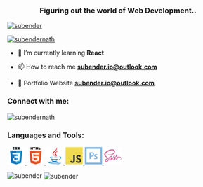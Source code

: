 <h3 align="center">Figuring out the world of Web Development..</h3>

<p align="left"> <a href="https://github.com/ryo-ma/github-profile-trophy"><img src="https://github-profile-trophy.vercel.app/?username=subender" alt="subender" /></a> </p>

<p align="left"> <a href="https://twitter.com/subendernath" target="blank"><img src="https://img.shields.io/twitter/follow/subendernath?logo=twitter&style=for-the-badge" alt="subendernath" /></a> </p>

- 🌱 I’m currently learning **React**

- 📫 How to reach me **subender.io@outlook.com**

- 👷 Portfolio Website **subender.io@outlook.com**

<h3 align="left">Connect with me:</h3>
<p align="left">
<a href="https://twitter.com/subendernath" target="blank"><img align="center" src="https://raw.githubusercontent.com/rahuldkjain/github-profile-readme-generator/master/src/images/icons/Social/twitter.svg" alt="subendernath" height="30" width="40" /></a>
</p>

<h3 align="left">Languages and Tools:</h3>
<p align="left"> <a href="https://www.w3schools.com/css/" target="_blank" rel="noreferrer"> <img src="https://raw.githubusercontent.com/devicons/devicon/master/icons/css3/css3-original-wordmark.svg" alt="css3" width="40" height="40"/> </a> <a href="https://www.w3.org/html/" target="_blank" rel="noreferrer"> <img src="https://raw.githubusercontent.com/devicons/devicon/master/icons/html5/html5-original-wordmark.svg" alt="html5" width="40" height="40"/> </a> <a href="https://www.java.com" target="_blank" rel="noreferrer"> <img src="https://raw.githubusercontent.com/devicons/devicon/master/icons/java/java-original.svg" alt="java" width="40" height="40"/> </a> <a href="https://developer.mozilla.org/en-US/docs/Web/JavaScript" target="_blank" rel="noreferrer"> <img src="https://raw.githubusercontent.com/devicons/devicon/master/icons/javascript/javascript-original.svg" alt="javascript" width="40" height="40"/> </a> <a href="https://www.photoshop.com/en" target="_blank" rel="noreferrer"> <img src="https://raw.githubusercontent.com/devicons/devicon/master/icons/photoshop/photoshop-line.svg" alt="photoshop" width="40" height="40"/> </a> <a href="https://sass-lang.com" target="_blank" rel="noreferrer"> <img src="https://raw.githubusercontent.com/devicons/devicon/master/icons/sass/sass-original.svg" alt="sass" width="40" height="40"/> </a> </p>

<p><img align="left" src="https://github-readme-stats.vercel.app/api/top-langs?username=subender&show_icons=true&locale=en&layout=compact" alt="subender" /></p>

<p>&nbsp;<img align="center" src="https://github-readme-stats.vercel.app/api?username=subender&show_icons=true&locale=en" alt="subender" /></p>

